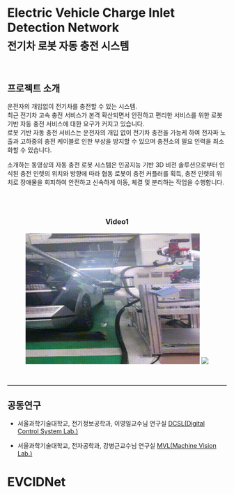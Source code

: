 # Electric Vehicle Charge Inlet Detection Network <br><sub>전기차 로봇 자동 충전 시스템</sub>

</br>

## **프로젝트 소개**  

운전자의 개입없이 전기차를 충전할 수 있는 시스템.  
최근 전기차 고속 충전 서비스가 본격 확산되면서 안전하고 편리한 서비스를 위한 로봇 기반 자동 충전 서비스에 대한 요구가 커지고 있습니다.  
로봇 기반 자동 충전 서비스는 운전자의 개입 없이 전기차 충전을 가능케 하여 전자파 노출과 고하중의 충전 케이블로 인한 부상을 방지할 수 있으며 충전소의 필요 인력을 최소화할 수 있습니다. 

소개하는 동영상의 자동 충전 로봇 시스템은 인공지능 기반 3D 비전 솔루션으로부터 인식된 충전 인렛의 위치와 방향에 따라 협동 로봇이 충전 커플러를 획득,  충전 인렛의 위치로 장애물을 회피하여 안전하고 신속하게 이동, 체결 및 분리하는 작업을 수행합니다.  

</br>

<div align="center">

</br>

### Video1

<a href="https://youtu.be/fJj9gMjqj5E"> <img height="300" src="src/videoA.gif"/></a>
<a href="https://youtu.be/EJNUggFkkgU"> <img height="300" src="src/videoB.gif"/></a>

</div>

</br>


___
## **공동연구**


- 서울과학기술대학교, 전기정보공학과, 이영일교수님 연구실  [DCSL(Digital Control System Lab.)](http://mpc.seoultech.ac.kr/)  


- 서울과학기술대학교, 전자공학과, 강병근교수님 연구실  [MVL(Machine Vision Lab.)](https://visionlab.seoultech.ac.kr/index.do)
# EVCIDNet
